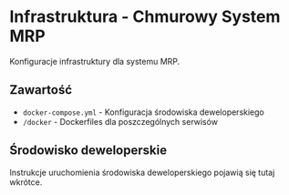 # Infrastruktura - Chmurowy System MRP

Konfiguracje infrastruktury dla systemu MRP.

## Zawartość

- `docker-compose.yml` - Konfiguracja środowiska deweloperskiego
- `/docker` - Dockerfiles dla poszczególnych serwisów

## Środowisko deweloperskie

Instrukcje uruchomienia środowiska deweloperskiego pojawią się tutaj wkrótce.
